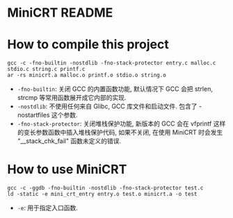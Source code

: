 # MiniCRT README

# How to compile this project

```shell
gcc -c -fno-builtin -nostdlib -fno-stack-protector entry.c malloc.c stdio.c string.c printf.c
ar -rs minicrt.a malloc.o printf.o stdio.o string.o
```
- `-fno-builtin`: 关闭 GCC 的内置函数功能, 默认情况下 GCC 会把 strlen, strcmp 等常用函数展开成它内部的实现.
- `-nostdlib`: 不使用任何来自 Glibc, GCC 库文件和启动文件. 包含了 -nostartfiles 这个参数.
- `-fno-stack-protector`: 关闭堆栈保护功能, 新版本的 GCC 会在 vfprintf 这样的变长参数函数中插入堆栈保护代码, 如果不关闭, 在使用 MiniCRT 时会发生 "__stack_chk_fail" 函数未定义的错误.

# How to use MiniCRT

```shell
gcc -c -ggdb -fno-builtin -nostdlib -fno-stack-protector test.c
ld -static -e mini_crt_entry entry.o test.o minicrt.a -o test
```
- `-e`: 用于指定入口函数.